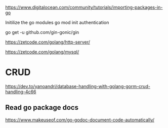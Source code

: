 https://www.digitalocean.com/community/tutorials/importing-packages-in-go

Initilize the go modules
go mod init authentication


go get -u github.com/gin-gonic/gin

https://zetcode.com/golang/http-server/

https://zetcode.com/golang/mysql/

# CRUD

<https://dev.to/yanoandri/database-handling-with-golang-gorm-crud-handling-4c66>

## Read go package docs

<https://www.makeuseof.com/go-godoc-document-code-automatically/>